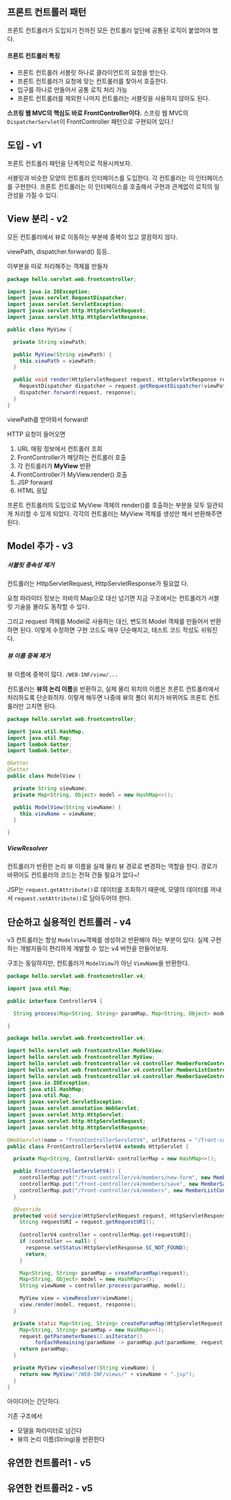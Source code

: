 ## 프론트 컨트롤러 패턴

프론트 컨트롤러가 도입되기 전까진 모든 컨트롤러 앞단에 공통된 로직이 붙었어야 했다. 



#### 프론트 컨트롤러 특징

- 프론트 컨트롤러 서블릿 하나로 클라이언트의 요청을 받는다.
- 프론트 컨트롤러가 요청에 맞는 컨트롤러를 찾아서 호출한다.
- 입구를 하나로 만들어서 공통 로직 처리 가능
- 프론트 컨트롤러를 제외한 나머지 컨트롤러는 서블릿을 사용하지 않아도 된다.



**스프링 웹 MVC의 핵심도 바로 FrontController이다.** 스프링 웹 MVC의 `DispatcherServlet`이 FrontController 패턴으로 구현되어 있다.!



## 도입 - v1

프론트 컨트롤러 패턴을 단계적으로 적용시켜보자.



서블릿과 비슷한 모양의 컨트롤러 인터페이스를 도입한다. 각 컨트롤러는 이 인터페이스를 구현한다. 프론트 컨트롤러는 이 인터페이스를 호출해서 구현과 관계없이 로직의 일관성을 가질 수 있다.



## View 분리 - v2

모든 컨트롤러에서 뷰로 이동하는 부분에 중복이 있고 깔끔하지 않다.

viewPath, dispatcher.forward() 등등..

이부분을 따로 처리해주는 객체를 만들자



```java
package hello.servlet.web.frontcontroller;

import java.io.IOException;
import javax.servlet.RequestDispatcher;
import javax.servlet.ServletException;
import javax.servlet.http.HttpServletRequest;
import javax.servlet.http.HttpServletResponse;

public class MyView {

  private String viewPath;

  public MyView(String viewPath) {
    this.viewPath = viewPath;
  }

  public void render(HttpServletRequest request, HttpServletResponse response) throws ServletException, IOException {
    RequestDispatcher dispatcher = request.getRequestDispatcher(viewPath);
    dispatcher.forward(request, response);
  }
}
```



viewPath를 받아와서 forward!



HTTP 요청이 들어오면

1. URL 매핑 정보에서 컨트롤러 조회
2. FrontController가 해당하는 컨트롤러 호출
3. 각 컨트롤러가 **MyView** 반환
4. FrontController가 MyView.render() 호출
5. JSP forward
6. HTML 응답



프론트 컨트롤러의 도입으로 MyView 객체의 render()를 호출하는 부분을 모두 일관되게 처리할 수 있게 되었다. 각각의 컨트롤러는 MyView 객체를 생성만 해서 반환해주면 된다.



## Model 추가 - v3

##### 서블릿 종속성 제거

컨트롤러는 HttpServletRequest, HttpServletResponse가 필요없  다.

요청 파라미터 정보는 자바의 Map으로 대신 넘기면 지금 구조에서는 컨트롤러가 서블릿 기술을 몰라도 동작할 수 있다.

그리고 request 객체를 Model로 사용하는 대신, 변도의 Model 객체를 만들어서 반환하면 된다. 이렇게 수정하면 구현 코드도 매우 단순해지고, 테스트 코드 작성도 쉬워진다.



##### 뷰 이름 중복 제거

뷰 이름에 중복이 많다. `/WEB-INF/view/...` 

컨트롤러는 **뷰의 논리 이름**을 반환하고, 실제 물리 위치의 이름은 프론트 컨트롤러에서 처리하도록 단순화하자. 이렇게 해두면 나중에 뷰의 폴더 위치가 바뀌어도 프론트 컨트롤러만 고치면 된다. 



```java
package hello.servlet.web.frontcontroller;

import java.util.HashMap;
import java.util.Map;
import lombok.Getter;
import lombok.Setter;

@Getter
@Setter
public class ModelView {

  private String viewName;
  private Map<String, Object> model = new HashMap<>();

  public ModelView(String viewName) {
    this.viewName = viewName;
  }

}
```



##### ViewResolver

컨트롤러가 반환한 논리 뷰 이름을 실제 물리 뷰 경로로 변경하는 역할을 한다. 경로가 바뀌어도 컨트롤러의 코드는 전혀 건들 필요가 없다~!

JSP는 `request.getAttribute()`로 데이터를 조회하기 때문에, 모델의 데이터를 꺼내서 `request.setAttribute()`로 담아두어야 한다.



## 단순하고 실용적인 컨트롤러 - v4

v3 컨트롤러는 항상 `ModelView`객체를 생성하고 반환해야 하는 부분이 있다. 실제 구현하는 개발자들이 편리하게 개발할 수 있는 v4 버전을 만들어보자.



구조는 동일하지만, 컨트롤러가 `ModelView`가 아닌 `ViewName`을 반환한다.



```java
package hello.servlet.web.frontcontroller.v4;

import java.util.Map;

public interface ControllerV4 {

  String process(Map<String, String> paramMap, Map<String, Object> model);

}
```



```java
package hello.servlet.web.frontcontroller.v4;

import hello.servlet.web.frontcontroller.ModelView;
import hello.servlet.web.frontcontroller.MyView;
import hello.servlet.web.frontcontroller.v4.controller.MemberFormControllerV4;
import hello.servlet.web.frontcontroller.v4.controller.MemberListControllerV4;
import hello.servlet.web.frontcontroller.v4.controller.MemberSaveControllerV4;
import java.io.IOException;
import java.util.HashMap;
import java.util.Map;
import javax.servlet.ServletException;
import javax.servlet.annotation.WebServlet;
import javax.servlet.http.HttpServlet;
import javax.servlet.http.HttpServletRequest;
import javax.servlet.http.HttpServletResponse;

@WebServlet(name = "frontControllerServletV4", urlPatterns = "/front-controller/v4/*")
public class FrontControllerServletV4 extends HttpServlet {

  private Map<String, ControllerV4> controllerMap = new HashMap<>();

  public FrontControllerServletV4() {
    controllerMap.put("/front-controller/v4/members/new-form", new MemberFormControllerV4());
    controllerMap.put("/front-controller/v4/members/save", new MemberSaveControllerV4());
    controllerMap.put("/front-controller/v4/members", new MemberListControllerV4());
  }

  @Override
  protected void service(HttpServletRequest request, HttpServletResponse response) throws ServletException, IOException {
    String requestURI = request.getRequestURI();
    
    ControllerV4 controller = controllerMap.get(requestURI);
    if (controller == null) {
      response.setStatus(HttpServletResponse.SC_NOT_FOUND);
      return;
    }

    Map<String, String> paramMap = createParamMap(request);
    Map<String, Object> model = new HashMap<>();
    String viewName = controller.process(paramMap, model);

    MyView view = viewResolver(viewName);
    view.render(model, request, response);
  }

  private static Map<String, String> createParamMap(HttpServletRequest request) {
    Map<String, String> paramMap = new HashMap<>();
    request.getParameterNames().asIterator()
        .forEachRemaining(paramName -> paramMap.put(paramName, request.getParameter(paramName)));
    return paramMap;
  }

  private MyView viewResolver(String viewName) {
    return new MyView("/WEB-INF/views/" + viewName + ".jsp");
  }
}
```



아이디어는 간단하다.

기존 구조에서

- 모델을 파라미터로 넘긴다
- 뷰의 논리 이름(String)을 반환한다



## 유연한 컨트롤러1 - v5





## 유연한 컨트롤러2 - v5


